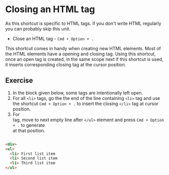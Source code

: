 Closing an HTML tag
====================

As this shortcut is specific to HTML tags. if you don't write HTML regularly
you can probably skip this unit.

* Close an HTML tag - `Cmd + Option + .`

This shortcut comes in handy when creating new HTML elements. Most of the
HTML elements have a opening and closing tag. Using this shortcut, once an
open tag is created, in the same scope next if this shortcut is used, it inserts
corresponding closing tag at the cursor position.


Exercise
---------

1. In the block given below, some tags are intentionally left open.
2. For all `<li>` tags, go the the end of the line containing `<li>` tag and
   use the shortcut `Cmd + Option + .` to insert the closing `</li>` tag at
   cursor position.
3. For <div> tag, move to next empty line after `</ul>` element and press
   `Cmd + Option + .` to generate </div> at that position.

```html

<div>
<ul>
  <li> First list item
  <li> Second list item
  <li> Third list item
</ul>

```
